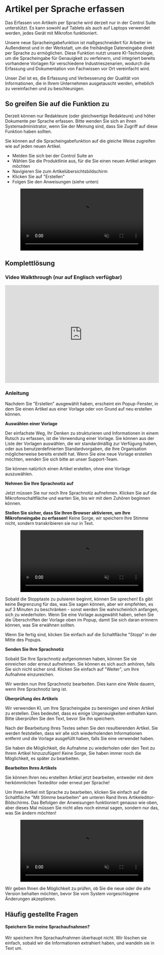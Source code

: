 # Artikel per Sprache erfassen

Das Erfassen von Artikeln per Sprache wird derzeit nur in der Control Suite unterstützt. Es kann sowohl auf Tablets als auch auf Laptops verwendet werden, jedes Gerät mit Mikrofon funktioniert.

Unsere neue Spracheingabefunktion ist maßgeschneidert für Arbeiter im Außendienst und in der Werkstatt, um die freihändige Dateneingabe direkt per Sprache zu ermöglichen. Diese Funktion nutzt unsere KI-Technologie, um die Spracheingabe für Genauigkeit zu verfeinern, und integriert bereits vorhandene Vorlagen für verschiedene Industrieszenarien, wodurch die Erfassung und Dokumentation von Fachwissen vor Ort vereinfacht wird. 

Unser Ziel ist es, die Erfassung und Verbesserung der Qualität von Informationen, die in Ihrem Unternehmen ausgetauscht werden, erheblich zu vereinfachen und zu beschleunigen.

## So greifen Sie auf die Funktion zu

Derzeit können nur Redakteure (oder gleichwertige Redakteure) und höher Dokumente per Sprache erfassen. Bitte wenden Sie sich an Ihren Systemadministrator, wenn Sie der Meinung sind, dass Sie Zugriff auf diese Funktion haben sollten.

Sie können auf die Spracheingabefunktion auf die gleiche Weise zugreifen wie auf jeden neuen Artikel.
- Melden Sie sich bei der Control Suite an
- Wählen Sie die Produktlinie aus, für die Sie einen neuen Artikel anlegen möchten
- Navigieren Sie zum Artikelübersichtsbildschirm
- Klicken Sie auf "Erstellen"
- Folgen Sie den Anweisungen (siehe unten)

<div style="display: flex; justify-content: center; align-items: center;">
    <video width="80%" autoplay muted>
        <source src="https://i.imgur.com/pBQokKs.mp4" type="video/mp4">
    </video>
</div>

## Komplettlösung

### Video Walkthrough (nur auf Englisch verfügbar)

<div style="position: relative; padding-bottom: 63.23185011709602%; height: 0;"><iframe src="https://www.loom.com/embed/7c74e263f8164e6c9107860419c4d4f7?sid=718634ae-1b23-4c65-86c4-73ed101c4182" frameborder="0" webkitallowfullscreen mozallowfullscreen allowfullscreen style="position: absolute; top: 0; left: 0; width: 100%; height: 100%;"></iframe></div>

### Anleitung

Nachdem Sie "Erstellen" ausgewählt haben, erscheint ein Popup-Fenster, in dem Sie einen Artikel aus einer Vorlage oder von Grund auf neu erstellen können.

**Auswählen einer Vorlage**

Der einfachste Weg, Ihr Denken zu strukturieren und Informationen in einem Rutsch zu erfassen, ist die Verwendung einer Vorlage. Sie können aus der Liste der Vorlagen auswählen, die wir standardmäßig zur Verfügung haben, oder aus benutzerdefinierten Standardvorgaben, die Ihre Organisation möglicherweise bereits erstellt hat. Wenn Sie eine neue Vorlage erstellen möchten, wenden Sie sich bitte an unser Support-Team.

Sie können natürlich einen Artikel erstellen, ohne eine Vorlage auszuwählen.

**Nehmen Sie Ihre Sprachnotiz auf**

Jetzt müssen Sie nur noch Ihre Sprachnotiz aufnehmen. Klicken Sie auf die Mikrofonschaltfläche und warten Sie, bis wir mit dem Zuhören beginnen können. 

**Stellen Sie sicher, dass Sie Ihren Browser aktivieren, um Ihre Mikrofoneingabe zu erfassen!** Keine Sorge, wir speichern Ihre Stimme nicht, sondern transkribieren sie nur in Text.

<div style="display: flex; justify-content: center; align-items: center;">
    <video width="80%" autoplay muted>
        <source src="https://i.imgur.com/0kjOvf5.mp4" type="video/mp4">
    </video>
</div>

Sobald die Stopptaste zu pulsieren beginnt, können Sie sprechen! Es gibt keine Begrenzung für das, was Sie sagen können, aber wir empfehlen, es auf 3 Minuten zu beschränken - sonst werden Sie wahrscheinlich anfangen, sich zu wiederholen. Wenn Sie eine Vorlage ausgewählt haben, sehen Sie die Überschriften der Vorlage oben im Popup, damit Sie sich daran erinnern können, was Sie erwähnen sollten.

Wenn Sie fertig sind, klicken Sie einfach auf die Schaltfläche "Stopp" in der Mitte des Popups.

**Senden Sie Ihre Sprachnotiz**

Sobald Sie Ihre Sprachnotiz aufgenommen haben, können Sie sie einreichen oder erneut aufnehmen. Sie können es sich auch anhören, falls Sie sich nicht sicher sind. Klicken Sie einfach auf "Weiter", um Ihre Aufnahme einzureichen.

Wir werden nun Ihre Sprachnotiz bearbeiten. Dies kann eine Weile dauern, wenn Ihre Sprachnotiz lang ist. 

**Überprüfung des Artikels**

Wir verwenden KI, um Ihre Spracheingabe zu bereinigen und einen Artikel zu erstellen. Dies bedeutet, dass es einige Ungenauigkeiten enthalten kann. Bitte überprüfen Sie den Text, bevor Sie ihn speichern.

Nach der Bearbeitung Ihres Textes sehen Sie den resultierenden Artikel. Sie werden feststellen, dass wir alle sich wiederholenden Informationen entfernt und die Vorlage ausgefüllt haben, falls Sie eine verwendet haben. 

Sie haben die Möglichkeit, die Aufnahme zu wiederholen oder den Text zu Ihrem Artikel hinzuzufügen! Keine Sorge, Sie haben immer noch die Möglichkeit, es später zu bearbeiten.

**Bearbeiten Ihres Artikels**

Sie können Ihren neu erstellten Artikel jetzt bearbeiten, entweder mit dem herkömmlichen Texteditor oder erneut per Sprache!

Um Ihren Artikel mit Sprache zu bearbeiten, klicken Sie einfach auf die Schaltfläche "Mit Stimme bearbeiten" am unteren Rand Ihres Artikeleditor-Bildschirms. Das Befolgen der Anweisungen funktioniert genauso wie oben, aber dieses Mal müssen Sie nicht alles noch einmal sagen, sondern nur das, was Sie ändern möchten!

<div style="display: flex; justify-content: center; align-items: center;">
    <video width="80%" autoplay muted>
        <source src="https://i.imgur.com/4Xs8yzE.mp4" type="video/mp4">
    </video>
</div>

Wir geben Ihnen die Möglichkeit zu prüfen, ob Sie die neue oder die alte Version behalten möchten, bevor Sie vom System vorgeschlagene Änderungen akzeptieren.

## Häufig gestellte Fragen

#### Speichern Sie meine Sprachaufnahmen? 

Wir speichern Ihre Sprachaufnahmen überhaupt nicht. Wir löschen sie einfach, sobald wir die Informationen extrahiert haben, und wandeln sie in Text um.